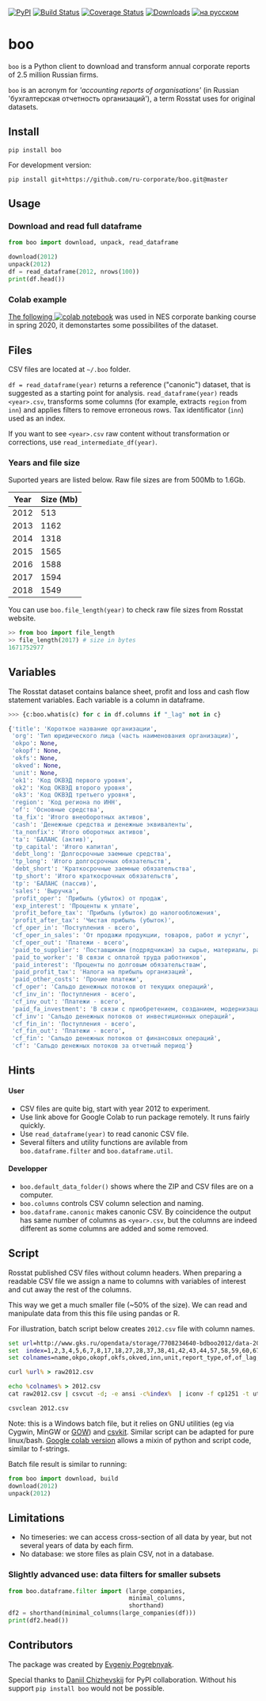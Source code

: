 [![PyPI](https://img.shields.io/pypi/v/boo.svg)](https://pypi.python.org/pypi/boo/#history)
[![Build Status](https://travis-ci.com/ru-corporate/boo.svg?branch=master)](https://travis-ci.com/ru-corporate/boo)
[![Coverage Status](https://coveralls.io/repos/github/ru-corporate/boo/badge.svg?branch=master&service=github)](https://coveralls.io/github/ru-corporate/boo?branch=master)
[![Downloads](https://pepy.tech/badge/boo)](https://pepy.tech/project/boo)
[![на русском](https://img.shields.io/badge/README-%D1%80%D1%83%D1%81%D1%81%D0%BA%D0%B8%D0%B9-blue)](README.ru.md)

# boo

`boo` is a Python client to download and transform annual corporate reports of 2.5 million Russian firms.

`boo` is an acronym for _'accounting reports of organisations'_ (in Russian 'бухгалтерская отчетность организаций'),
a term Rosstat uses for original datasets.


## Install

```
pip install boo
```

For development version:

```
pip install git+https://github.com/ru-corporate/boo.git@master
```

## Usage

### Download and read full dataframe

```python
from boo import download, unpack, read_dataframe

download(2012)
unpack(2012)
df = read_dataframe(2012, nrows(100))
print(df.head())
```

### Colab example 

 [The following ![colab](https://img.shields.io/badge/colab-launch-blue.svg) notebook][nes2020]
 was used in NES corporate banking course in spring 2020, it demonstartes some possibilites of the dataset.

[nes2020]: https://colab.research.google.com/drive/1ndEekNo9V2rjNuLWdeWfT9b4pdJqjlWk#scrollTo=UsdxxSKTP7Io

## Files

CSV files are located at `~/.boo` folder. 

`df = read_dataframe(year)` returns a reference ("canonic") dataset, that is suggested as a starting point for analysis. `read_dataframe(year)` reads `<year>.csv`, transforms some columns (for example, extracts `region` from `inn`) and applies filters to remove erroneous rows. Tax identificator (`inn`) used as an index.

If you want to see `<year>.csv` raw content without transformation or corrections, use `read_intermediate_df(year)`. 

### Years and file size

Suported years are listed below. Raw file sizes are from 500Mb to 1.6Gb. 

|   Year |   Size (Mb) |
|--------|-------------|
|   2012 |         513 |
|   2013 |        1162 |
|   2014 |        1318 |
|   2015 |        1565 |
|   2016 |        1588 |
|   2017 |        1594 |
|   2018 |        1549 |

You can use `boo.file_length(year)` to check raw file sizes from Rosstat website. 

```python
>> from boo import file_length
>> file_length(2017) # size in bytes
1671752977
```

## Variables

The Rosstat dataset contains balance sheet, profit and loss and cash flow statement variables. Each variable is a column in dataframe. 

```python
>>> {c:boo.whatis(c) for c in df.columns if "_lag" not in c}

{'title': 'Короткое название организации',
 'org': 'Тип юридического лица (часть наименования организации)',
 'okpo': None,
 'okopf': None,
 'okfs': None,
 'okved': None,
 'unit': None,
 'ok1': 'Код ОКВЭД первого уровня',
 'ok2': 'Код ОКВЭД второго уровня',
 'ok3': 'Код ОКВЭД третьего уровня',
 'region': 'Код региона по ИНН',
 'of': 'Основные средства',
 'ta_fix': 'Итого внеоборотных активов',
 'cash': 'Денежные средства и денежные эквиваленты',
 'ta_nonfix': 'Итого оборотных активов',
 'ta': 'БАЛАНС (актив)',
 'tp_capital': 'Итого капитал',
 'debt_long': 'Долгосрочные заемные средства',
 'tp_long': 'Итого долгосрочных обязательств',
 'debt_short': 'Краткосрочные заемные обязательства',
 'tp_short': 'Итого краткосрочных обязательств',
 'tp': 'БАЛАНС (пассив)',
 'sales': 'Выручка',
 'profit_oper': 'Прибыль (убыток) от продаж',
 'exp_interest': 'Проценты к уплате',
 'profit_before_tax': 'Прибыль (убыток) до налогообложения',
 'profit_after_tax': 'Чистая прибыль (убыток)',
 'cf_oper_in': 'Поступления - всего',
 'cf_oper_in_sales': 'От продажи продукции, товаров, работ и услуг',
 'cf_oper_out': 'Платежи - всего',
 'paid_to_supplier': 'Поставщикам (подрядчикам) за сырье, материалы, работы, услуги',
 'paid_to_worker': 'В связи с оплатой труда работников',
 'paid_interest': 'Проценты по долговым обязательствам',
 'paid_profit_tax': 'Налога на прибыль организаций',
 'paid_other_costs': 'Прочие платежи',
 'cf_oper': 'Сальдо денежных потоков от текущих операций',
 'cf_inv_in': 'Поступления - всего',
 'cf_inv_out': 'Платежи - всего',
 'paid_fa_investment': 'В связи с приобретением, созданием, модернизацией, реконструкцией и подготовкой к использованию внеоборотны активов',
 'cf_inv': 'Сальдо денежных потоков от инвестиционных операций',
 'cf_fin_in': 'Поступления - всего',
 'cf_fin_out': 'Платежи - всего',
 'cf_fin': 'Сальдо денежных потоков от финансовых операций',
 'cf': 'Сальдо денежных потоков за отчетный период'}
```

## Hints

#### User

- CSV files are quite big, start with year 2012 to experiment.
- Use link above for Google Colab to run package remotely. It runs fairly quickly.
- Use `read_dataframe(year)` to read canonic CSV file. 
- Several filters and utility functions are avilable from `boo.dataframe.filter` and `boo.dataframe.util`.

#### Developper

- `boo.default_data_folder()` shows where the ZIP and CSV files are on a computer.
- `boo.columns` controls CSV column selection and naming.
- `boo.dataframe.canonic` makes canonic CSV. By coincidence the output has same number of columns as `<year>.csv`, but the columns are indeed different as some columns are added and some removed.

## Script

Rosstat published CSV files without column headers. 
When preparing a readable CSV file we assign a name to columns
with variables of interest and cut away the rest of the columns. 

This way we get a much smaller file (~50% of the size). We can read 
and manipulate data from this this file using pandas or R. 

For illustration, batch script below creates `2012.csv` file with column names.

```bat
set url=http://www.gks.ru/opendata/storage/7708234640-bdboo2012/data-20190329t000000-structure-20121231t000000.csv
set  index=1,2,3,4,5,6,7,8,17,18,27,28,37,38,41,42,43,44,57,58,59,60,67,68,69,70,79,80,81,82,83,84,93,94,99,100,105,106,117,118,204,205,209,210,211,212,213,214,215,216,222,223,228,229,235,240,241,266 
set colnames=name,okpo,okopf,okfs,okved,inn,unit,report_type,of,of_lag,ta_fix,ta_fix_lag,cash,cash_lag,ta_nonfix,ta_nonfix_lag,ta,ta_lag,tp_capital,tp_capital_lag,debt_long,debt_long_lag,tp_long,tp_long_lag,debt_short,debt_short_lag,tp_short,tp_short_lag,tp,tp_lag,sales,sales_lag,profit_oper,profit_oper_lag,exp_interest,exp_interest_lag,profit_before_tax,profit_before_tax_lag,profit_after_tax,profit_after_tax_lag,cf_oper_in,cf_oper_in_sales,cf_oper_out,paid_to_supplier,paid_to_worker,paid_interest,paid_profit_tax,paid_other_costs,cf_oper,cf_inv_in,cf_inv_out,paid_fa_investment,cf_inv,cf_fin_in,cf_fin_out,cf_fin,cf,date_published

curl %url% > raw2012.csv

echo %colnames% > 2012.csv
cat raw2012.csv | csvcut -d; -e ansi -c%index%  | iconv -f cp1251 -t utf-8 >> 2012.csv

csvclean 2012.csv
```

Note: this is a Windows batch file, but it relies on GNU utilities (eg via Cygwin, MinGW or [GOW](https://github.com/bmatzelle/gow/wiki)) and [csvkit](https://csvkit.readthedocs.io/en/latest/). Similar script can be adapted for pure linux/bash. [Google colab version](https://colab.research.google.com/drive/1FtwoYfBxzDjGyeQ-BPvcDa6k27DpzuVW) allows a mixin of python and script code, similar to f-strings.

Batch file result is similar to running: 

```python 
from boo import download, build
download(2012)
unpack(2012)
```

## Limitations

- No timeseries: we can access cross-section of all data by year, but not several years of data by each firm. 
- No database: we store files as plain CSV, not in a database.


### Slightly advanced use: data filters for smaller subsets

```python
from boo.dataframe.filter import (large_companies, 
                                  minimal_columns, 
                                  shorthand)
df2 = shorthand(minimal_columns(large_companies(df)))
print(df2.head())
```

## Contributors

The package was created by [Evgeniy Pogrebnyak](https://github.com/epogrebnyak).

Special thanks to [Daniil Chizhevskij](https://daniilchizhevskij.ml/) for PyPI collaboration. Without his support `pip install boo` would not be possible.

